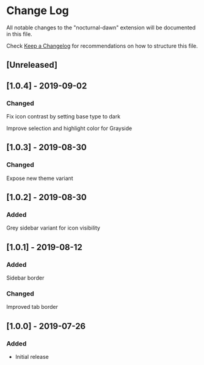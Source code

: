 # Change Log

All notable changes to the "nocturnal-dawn" extension will be documented in this file.

Check [Keep a Changelog](http://keepachangelog.com/) for recommendations on how to structure this file.

## [Unreleased]

## [1.0.4] - 2019-09-02

### Changed

Fix icon contrast by setting base type to dark

Improve selection and highlight color for Grayside

## [1.0.3] - 2019-08-30

### Changed

Expose new theme variant

## [1.0.2] - 2019-08-30

### Added

Grey sidebar variant for icon visibility

## [1.0.1] - 2019-08-12

### Added

Sidebar border

### Changed

Improved tab border

## [1.0.0] - 2019-07-26

### Added

- Initial release
